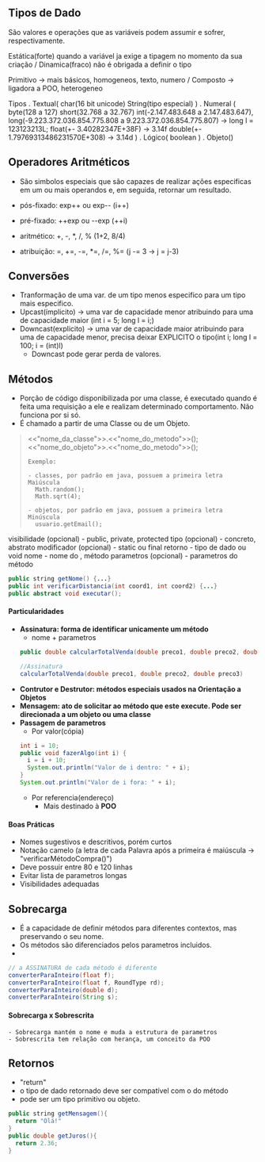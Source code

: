 ## Tipos de Dado
  São valores e operações que as variáveis podem assumir e sofrer, respectivamente. 

  Estática(forte) quando a variável ja exige a tipagem no momento da sua criação / Dinamica(fraco) não é obrigada a definir o tipo

  Primitivo -> mais básicos, homogeneos, texto, numero / Composto -> ligadora a POO, heterogeneo

  Tipos
  . Textual(
    char(16 bit unicode)
    String(tipo especial)
  )
  . Numeral (
      byte(128 a 127)
      short(32.768 a 32.767)
      int(-2.147.483.648 a 2.147.483.647),
      long(-9.223.372.036.854.775.808 a 9.223.372.036.854.775.807) -> long l = 123123213L;
      float(+- 3.40282347E+38F) -> 3.14f
      double(+- 1.79769313486231570E+308) -> 3.14d
    )
  . Lógico(
    boolean
  )
  . Objeto()

## Operadores Aritméticos
  - São simbolos especiais que são capazes de realizar ações especificas em um ou mais operandos e, em seguida, retornar um resultado.

  - pós-fixado: exp++ ou exp-- (i++)
  - pré-fixado: ++exp ou --exp (++i)
  - aritmético: +, -, *, /, % (1+2, 8/4)
  - atribuição: =, +=, -=, *=, /=, %= (j -= 3 -> j = j-3)

## Conversões
  - Tranformação de uma var. de um tipo menos especifico para um tipo mais especifico.
  - Upcast(ímplicito) -> uma var de capacidade menor atribuindo para uma de capacidade maior (int i = 5; long l = i;)
  - Downcast(explicito) -> uma var de capacidade maior atribuindo para uma de capacidade menor, precisa deixar EXPLICITO o tipo(int i; long l = 100; i = (int)l)
    - Downcast pode gerar perda de valores.

## Métodos
  - Porção de código disponibilizada por uma classe, é executado quando é feita uma requisição a ele e realizam determinado comportamento. Não funciona por si só.
  - É chamado a partir de uma Classe ou de um Objeto.

  <blockquote> 
    <<"nome_da_classe">>.<<"nome_do_metodo">>();
    <<"nome_do_objeto">>.<<"nome_do_metodo">>();

    Exemplo:

    - classes, por padrão em java, possuem a primeira letra Maiúscula
      Math.random();
      Math.sqrt(4);

    - objetos, por padrão em java, possuem a primeira letra Minúscula
      usuario.getEmail();
  </blockquote>

  visibilidade (opcional) - public, private, protected
  tipo         (opcional) - concreto, abstrato
  modificador  (opcional) - static ou final
  retorno                 - tipo de dado ou void
  nome                    - nome do , método
  parametros  (opcional)  - parametros do método

  ```java
  public string getNome() {...}
  public int verificarDistancia(int coord1, int coord2) {...}
  public abstract void executar();
  ```
  #### Particularidades
  - **Assinatura: forma de identificar unicamente um método**
    - nome + parametros
    ```java
    public double calcularTotalVenda(double preco1, double preco2, double preco3) {...}

    //Assinatura
    calcularTotalVenda(double preco1, double preco2, double preco3)
    ```
  - **Contrutor e Destrutor: métodos especiais usados na Orientação a Objetos**
  - **Mensagem: ato de solicitar ao método que este execute. Pode ser direcionada a um objeto ou uma classe**
  - **Passagem de parametros**
    - Por valor(cópia)
    ```java
    int i = 10;
    public void fazerAlgo(int i) {
      i = i + 10;
      System.out.println("Valor de i dentro: " + i);
    }
    System.out.println("Valor de i fora: " + i);
    ```
    - Por referencia(endereço)
      - Mais destinado à **POO**


  #### Boas Práticas
  - Nomes sugestivos e descritivos, porém curtos
  - Notação camelo (a letra de cada Palavra após a primeira é maiúscula -> "verificarMétodoCompra()")
  - Deve possuir entre 80 e 120 linhas
  - Evitar lista de parametros longas
  - Visibilidades adequadas

## Sobrecarga
  - É a capacidade de definir métodos para diferentes contextos, mas preservando o seu nome.
  - Os métodos são diferenciados pelos parametros incluidos.
  - 
  ```java
  // a ASSINATURA de cada método é diferente
  converterParaInteiro(float f);
  converterParaInteiro(float f, RoundType rd);
  converterParaInteiro(double d);
  converterParaInteiro(String s);
  ```
  #### Sobrecarga x Sobrescrita
    - Sobrecarga mantém o nome e muda a estrutura de parametros
    - Sobrescrita tem relação com herança, um conceito da POO

## Retornos
  - "return"
  - o tipo de dado retornado deve ser compatível com o do método
  - pode ser um tipo primitivo ou objeto.
  ```java
  public string getMensagem(){
    return "Olá!" 
  }
  public double getJuros(){
    return 2.36; 
  }
  ```